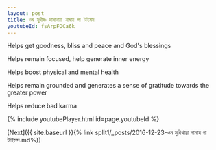 ```yaml
---
layout: post
title: ওম সুথীষ্ণ দাসানায়া নামায গা টাইমস
youtubeId: fsArpFOCa6k
---
```

 
 
Helps get goodness, bliss and peace and God's blessings
 
Helps remain focused, help generate inner energy 
 
Helps boost physical and mental health 
 
Helps remain grounded and generates a sense of gratitude towards the greater power 
 
Helps reduce bad karma
 
 
 
 


{% include youtubePlayer.html id=page.youtubeId %}
 
[Next]({{ site.baseurl }}{% link  split1/_posts/2016-12-23-ওম মুধিথায়া নামায গা টাইমস.md%})
 
